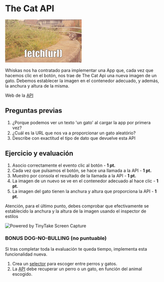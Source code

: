 # The Cat API

![Cat Fetch](cat-fetch.gif)

Whiskas nos ha contratado para implementar una App que, cada vez que hacemos clic en el botón, nos trae de The Cat Api una nueva imagen de un gato. Debemos establecer la imagen en el contenedor adecuado, y además, la anchura y altura de la misma.

Web de la [API](https://developers.thecatapi.com/view-account/ylX4blBYT9FaoVd6OhvR?report=bOoHBz-8t)

## Preguntas previas

1. ¿Porque podemos ver un texto 'un gato' al cargar la app por primera vez?
2. ¿Cuál es la URL que nos va a proporcionar un gato aleatório?
3. Describe con exactitud el tipo de dato que devuelve esta API

## Ejercicio y evaluación

1. Asocio correctamente el evento clic al botón - **1 pt.**
2. Cada vez que pulsamos el botón, se hace una llamada a la API - **1 pt.**
3. Muestro por consola el resultado de la llamada a la API - **1 pt.**
4. La imagen de un nuevo se ve en el contenedor adecuado al hace clic - **1 pt.**
5. La imagen del gato tienen la anchura y altura que proporciona la API - **1 pt.**

Atención, para el último punto, debes comprobar que efectivamente se establecido la anchura y la altura de la imagen usando el inspector de estilos

<img src="https://oscarm.tinytake.com/media/147286d?filename=1683963725130_TinyTake13-05-2023-09-41-41_638195605251346944.png&sub_type=thumbnail_preview&type=attachment&width=1199&height=502" title="Powered by TinyTake Screen Capture"/><br>

### BONUS DOG-NO-BULLING (no puntuable)

Si tras completar toda la evaluación te queda tiempo, implementa esta funcionalidad nueva.

1. Crea un [selector](https://www.w3schools.com/tags/tag_select.asp) para escoger entre perros y gatos.
2. La [API](https://developers.thecatapi.com/view-account/ylX4blBYT9FaoVd6OhvR?report=8FfZAkNzs) debe recuperar un perro o un gato, en función del animal escogido.
